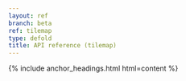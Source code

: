 ```yaml
---
layout: ref
branch: beta
ref: tilemap
type: defold
title: API reference (tilemap)
---
```

{% include anchor_headings.html html=content %}